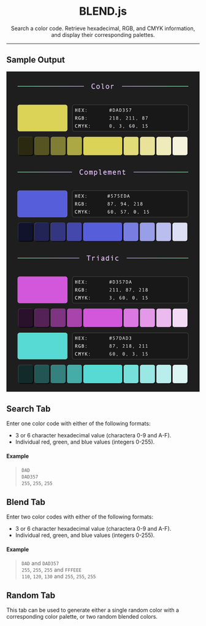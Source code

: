 <div align="center">

# BLEND.js
Search a color code. Retrieve hexadecimal, RGB, and CMYK information, and 
display their corresponding palettes.

</div align="center">

---

## Sample Output

<img src="readme-display/search-palette.png" />

## Search Tab
Enter one color code with either of the following formats:

- 3 or 6 character hexadecimal value (charactera 0-9 and A-F).
- Individual red, green, and blue values (integers 0-255).

#### Example
> `DAD`  
> `DAD357`  
> `255`, `255`, `255`

## Blend Tab
Enter two color codes with either of the following formats:

- 3 or 6 character hexadecimal value (charactera 0-9 and A-F).
- Individual red, green, and blue values (integers 0-255).

#### Example
> `DAD` and `DAD357`  
> `255`, `255`, `255` and `FFFEEE`  
> `110`, `120`, `130` and `255`, `255`, `255`  

## Random Tab
This tab can be used to generate either a single random color with a corresponding 
color palette, or two random blended colors.